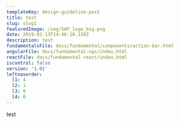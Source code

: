 ```yaml
---
templateKey: design-guideline-post
title: test
slug: slug1
featuredImage: /img/SAP_logo_big.png
date: 2019-02-13T14:46:18.158Z
description: test
fundamentalsFile: docs/fundamental/components/action-bar.html
angularFile: docs/fundamental-ngx/index.html
reactFile: docs/fundamental-react/index.html
iscontrol: false
version: '1.01'
leftnavorder:
  l1: 4
  l2: 1
  l3: 0
  l4: 0
---
```

test
